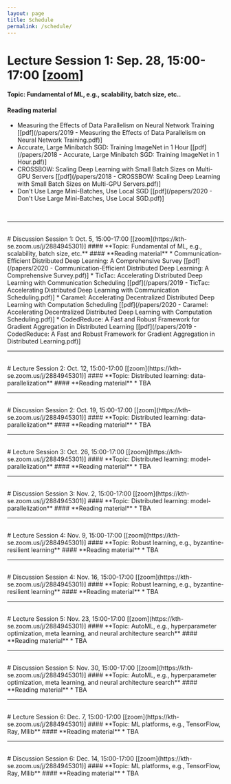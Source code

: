 ```yaml
---
layout: page
title: Schedule
permalink: /schedule/
---
```


# Lecture Session 1: Sep. 28, 15:00-17:00 [[zoom](https://kth-se.zoom.us/j/2884945301)]
#### **Topic: Fundamental of ML, e.g., scalability, batch size, etc..**
#### **Reading material**
* Measuring the Effects of Data Parallelism on Neural Network Training [[pdf](/papers/2019 - Measuring the Effects of Data Parallelism on Neural Network Training.pdf)]
* Accurate, Large Minibatch SGD: Training ImageNet in 1 Hour [[pdf](/papers/2018 - Accurate, Large Minibatch SGD: Training ImageNet in 1 Hour.pdf)]
* CROSSBOW: Scaling Deep Learning with Small Batch Sizes on Multi-GPU Servers [[pdf](/papers/2018 - CROSSBOW: Scaling Deep Learning with Small Batch Sizes on Multi-GPU Servers.pdf)]
* Don't Use Large Mini-Batches, Use Local SGD [[pdf](/papers/2020 - Don't Use Large Mini-Batches, Use Local SGD.pdf)]

<br>
<hr>
<br>
# Discussion Session 1: Oct. 5, 15:00-17:00 [[zoom](https://kth-se.zoom.us/j/2884945301)]
#### **Topic: Fundamental of ML, e.g., scalability, batch size, etc.**
#### **Reading material**
* Communication-Efficient Distributed Deep Learning: A Comprehensive Survey [[pdf](/papers/2020 - Communication-Efficient Distributed Deep Learning: A Comprehensive Survey.pdf)]
* TicTac: Accelerating Distributed Deep Learning with Communication Scheduling [[pdf](/papers/2019 - TicTac: Accelerating Distributed Deep Learning with Communication Scheduling.pdf)]
* Caramel: Accelerating Decentralized Distributed Deep Learning with Computation Scheduling [[pdf](/papers/2020 - Caramel: Accelerating Decentralized Distributed Deep Learning with Computation Scheduling.pdf)]
* CodedReduce: A Fast and Robust Framework for Gradient Aggregation in Distributed Learning [[pdf](/papers/2019 - CodedReduce: A Fast and Robust Framework for Gradient Aggregation in Distributed Learning.pdf)]

<br>
<hr>
<br>
# Lecture Session 2: Oct. 12, 15:00-17:00 [[zoom](https://kth-se.zoom.us/j/2884945301)]
#### **Topic: Distributed learning: data-parallelization**
#### **Reading material**
* TBA

<br>
<hr>
<br>
# Discussion Session 2: Oct. 19, 15:00-17:00 [[zoom](https://kth-se.zoom.us/j/2884945301)]
#### **Topic: Distributed learning: data-parallelization**
#### **Reading material**
* TBA

<br>
<hr>
<br>
# Lecture Session 3: Oct. 26, 15:00-17:00 [[zoom](https://kth-se.zoom.us/j/2884945301)]
#### **Topic: Distributed learning: model-parallelization**
#### **Reading material**
* TBA

<br>
<hr>
<br>
# Discussion Session 3: Nov. 2, 15:00-17:00 [[zoom](https://kth-se.zoom.us/j/2884945301)]
#### **Topic: Distributed learning: model-parallelization**
#### **Reading material**
* TBA

<br>
<hr>
<br>
# Lecture Session 4: Nov. 9, 15:00-17:00 [[zoom](https://kth-se.zoom.us/j/2884945301)]
#### **Topic: Robust learning, e.g., byzantine-resilient learning**
#### **Reading material**
* TBA

<br>
<hr>
<br>
# Discussion Session 4: Nov. 16, 15:00-17:00 [[zoom](https://kth-se.zoom.us/j/2884945301)]
#### **Topic: Robust learning, e.g., byzantine-resilient learning**
#### **Reading material**
* TBA

<br>
<hr>
<br>
# Lecture Session 5: Nov. 23, 15:00-17:00 [[zoom](https://kth-se.zoom.us/j/2884945301)]
#### **Topic: AutoML, e.g., hyperparameter optimization, meta learning, and neural architecture search**
#### **Reading material**
* TBA

<br>
<hr>
<br>
# Discussion Session 5: Nov. 30, 15:00-17:00 [[zoom](https://kth-se.zoom.us/j/2884945301)]
#### **Topic: AutoML, e.g., hyperparameter optimization, meta learning, and neural architecture search**
#### **Reading material**
* TBA

<br>
<hr>
<br>
# Lecture Session 6: Dec. 7, 15:00-17:00 [[zoom](https://kth-se.zoom.us/j/2884945301)]
#### **Topic: ML platforms, e.g., TensorFlow, Ray, Mllib**
#### **Reading material**
* TBA

<br>
<hr>
<br>
# Discussion Session 6: Dec. 14, 15:00-17:00 [[zoom](https://kth-se.zoom.us/j/2884945301)]
#### **Topic: ML platforms, e.g., TensorFlow, Ray, Mllib**
#### **Reading material**
* TBA
